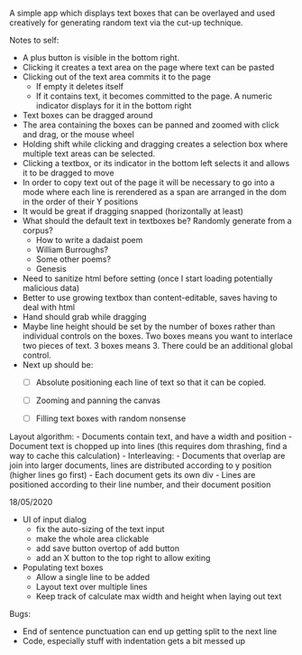 A simple app which displays text boxes that can be overlayed and used creatively for generating random text via the cut-up technique.

Notes to self:

- A plus button is visible in the bottom right.
- Clicking it creates a text area on the page where text can be pasted
- Clicking out of the text area commits it to the page
  - If empty it deletes itself
  - If it contains text, it becomes committed to the page. A numeric indicator displays for it in the bottom right
- Text boxes can be dragged around
- The area containing the boxes can be panned and zoomed with click and drag, or the mouse wheel
- Holding shift while clicking and dragging creates a selection box where multiple text areas can be selected.
- Clicking a textbox, or its indicator in the bottom left selects it and allows it to be dragged to move
- In order to copy text out of the page it will be necessary to go into a mode where each line is rerendered as a span are arranged in the dom in the order of their Y positions
- It would be great if dragging snapped (horizontally at least)
- What should the default text in textboxes be? Randomly generate from a corpus?
  - How to write a dadaist poem
  - William Burroughs?
  - Some other poems?
  - Genesis
- Need to sanitize html before setting (once I start loading potentially malicious data)
- Better to use growing textbox than content-editable, saves having to deal with html
- Hand should grab while dragging
- Maybe line height should be set by the number of boxes rather than individual controls on the boxes. Two boxes means you want to interlace two pieces of text. 3 boxes means 3. There could be an additional global control.
- Next up should be:
  - [ ] Absolute positioning each line of text so that it can be copied.
  - [ ] Zooming and panning the canvas
  - [ ] Filling text boxes with random nonsense


Layout algorithm:
	- Documents contain text, and have a width and position
	- Document text is chopped up into lines (this requires dom thrashing, find a way to cache this calculation)
	- Interleaving: 
		- Documents that overlap are join into larger documents, lines are distributed according to y position (higher lines go first)
	- Each document gets its own div
	- Lines are positioned according to their line number, and their document position


18/05/2020

- UI of input dialog 
  - fix the auto-sizing of the text input
  - make the whole area clickable
  - add save button overtop of add button
  - add an X button to the top right to allow exiting
- Populating text boxes
  - Allow a single line to be added
  - Layout text over multiple lines
  - Keep track of calculate max width and height when laying out text


Bugs:
- End of sentence punctuation can end up getting split to the next line
- Code, especially stuff with indentation gets a bit messed up